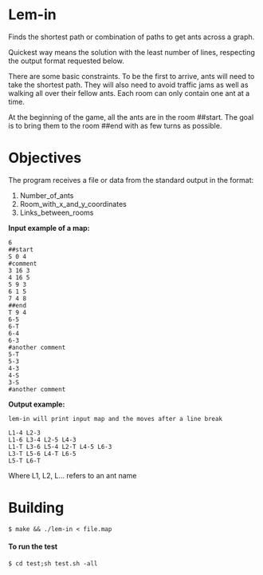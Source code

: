 # Lem-in
Finds the shortest path or combination of paths to get ants across a graph.

Quickest way means the solution with the least number of lines, respecting the output format requested below.

There are some basic constraints. To be the first to arrive, ants will need to take the shortest path. They will also need to avoid traffic jams as well as walking all over their fellow ants. Each room can only contain one ant at a time.

At the beginning of the game, all the ants are in the room ##start. The goal is to bring them to the room ##end with as few turns as possible.

# Objectives
The program receives a file or data from the standard output in the format:
1. Number_of_ants
2. Room_with_x_and_y_coordinates
3. Links_between_rooms

**Input example of a map:**<br>
```
6
##start
S 0 4
#comment
3 16 3
4 16 5
5 9 3
6 1 5
7 4 8
##end
T 9 4
6-5
6-T
6-4
6-3
#another comment
5-T
5-3
4-3
4-S
3-S
#another comment
```
**Output example:**<br>
```
lem-in will print input map and the moves after a line break

L1-4 L2-3
L1-6 L3-4 L2-5 L4-3
L1-T L3-6 L5-4 L2-T L4-5 L6-3
L3-T L5-6 L4-T L6-5
L5-T L6-T
```
Where L1, L2, L... refers to an ant name

# Building
```
$ make && ./lem-in < file.map
```

#### To run the test
```
$ cd test;sh test.sh -all
```
